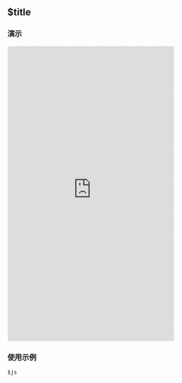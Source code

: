 ## $title

### 演示
<div style="width:377px;height:667px;display:inline-block;border:1px dashed #ececec;border-radius:5px;overflow:hidden;">
  <iframe src="http://aitter.oschina.io/#/$path" width="375" height="667" border="0" frameborder="0"></iframe>
</div>

### 使用示例

``` javascript
$js
```
